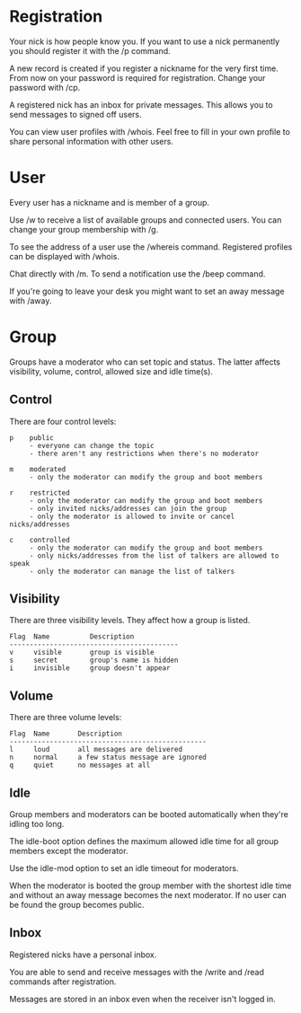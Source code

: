 # Registration
Your nick is how people know you. If you want to use a nick permanently you should register it with the /p command.

A new record is created if you register a nickname for the very first time. From now on your password is required for registration.  Change your password with /cp.

A registered nick has an inbox for private messages. This allows you to send messages to signed off users.

You can view user profiles with /whois. Feel free to fill in your own profile to share personal information with other users.

# User
Every user has a nickname and is member of a group.

Use /w to receive a list of available groups and connected users. You can change your group membership with /g.

To see the address of a user use the /whereis command. Registered profiles can be displayed with /whois.

Chat directly with /m. To send a notification use the /beep command.

If you're going to leave your desk you might want to set an away message with /away.

# Group
Groups have a moderator who can set topic and status. The latter affects visibility, volume, control, allowed size and idle time(s).

## Control
There are four control levels:

```
p    public
     - everyone can change the topic
     - there aren't any restrictions when there's no moderator

m    moderated
     - only the moderator can modify the group and boot members

r    restricted
     - only the moderator can modify the group and boot members
     - only invited nicks/addresses can join the group
     - only the moderator is allowed to invite or cancel nicks/addresses

c    controlled
     - only the moderator can modify the group and boot members
     - only nicks/addresses from the list of talkers are allowed to speak
     - only the moderator can manage the list of talkers
```

## Visibility
There are three visibility levels. They affect how a group is listed.

```
Flag  Name          Description
------------------------------------------
v     visible       group is visible
s     secret        group's name is hidden
i     invisible     group doesn't appear
```

## Volume
There are three volume levels:

```
Flag  Name       Description
-------------------------------------------------
l     loud       all messages are delivered
n     normal     a few status message are ignored
q     quiet      no messages at all
```

## Idle
Group members and moderators can be booted automatically when they're idling too long.

The idle-boot option defines the maximum allowed idle time for all group members except the moderator.

Use the idle-mod option to set an idle timeout for moderators.

When the moderator is booted the group member with the shortest idle time and without an away message becomes the next moderator. If no user can be found the group becomes public.

## Inbox
Registered nicks have a personal inbox.

You are able to send and receive messages with the /write and /read commands after registration.

Messages are stored in an inbox even when the receiver isn't logged in.
